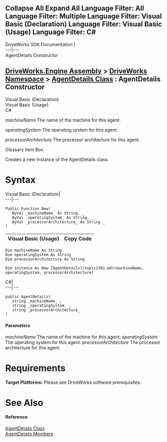 Collapse All Expand All Language Filter: All  Language Filter: Multiple  Language Filter: Visual Basic (Declaration) Language Filter: Visual Basic (Usage) Language Filter: C#  
---  
DriveWorks SDK Documentation  |   
---|---  
AgentDetails Constructor   
  
[DriveWorks.Engine Assembly](topic2156.md) > [DriveWorks Namespace](topic2159.md) > [AgentDetails Class](topic2381.md) : AgentDetails Constructor  
---  
  
Visual Basic (Declaration)    
Visual Basic (Usage)    
C# 

_machineName_
    The name of the machine for this agent.

_operatingSystem_
    The operating system for this agent.

_processorArchitecture_
    The processor architecture for this agent.

Glossary Item Box

Creates a new instance of the AgentDetails class. 

# Syntax

Visual Basic (Declaration)|   
---|---  
      
    
    Public Function New( _
       ByVal _machineName_ As String, _
       ByVal _operatingSystem_ As String, _
       ByVal _processorArchitecture_ As String _
    )  
  
Visual Basic (Usage)| Copy Code  
---|---  
      
    
    Dim machineName As String
    Dim operatingSystem As String
    Dim processorArchitecture As String
     
    Dim instance As New [AgentDetails](topic2381.md)(machineName, operatingSystem, processorArchitecture)  
  
C#|   
---|---  
      
    
    public AgentDetails( 
       string _machineName_ ,
       string _operatingSystem_ ,
       string _processorArchitecture_
    )  
  
#### Parameters

 _machineName_
    The name of the machine for this agent.
_operatingSystem_
    The operating system for this agent.
_processorArchitecture_
    The processor architecture for this agent.

# Requirements

**Target Platforms:** Please see DriveWorks software prerequisites.

# See Also

#### Reference

[AgentDetails Class](topic2381.md)   
[AgentDetails Members](topic2382.md)


